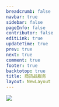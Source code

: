 ```yaml
---
breadcrumb: false
navbar: true
sidebar: false
pageInfo: false
contributor: false
editLink: true
updateTime: true
prev: true
next: true
comment: true
footer: true
backtotop: true
title: 商货品服务
layout: NewLayout
---
```


![](https://img.springlearn.cn/blog/30b59e08e1427ad8f1bb46ba59717489.png)



